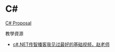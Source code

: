 # C#

[C# Proposal](https://github.com/dotnet/csharplang/tree/main/proposals)

教學資源
- [c#.NET传智播客我见过最好的基础视频，赵老师](https://www.bilibili.com/video/BV1cb41177bm?p=)
